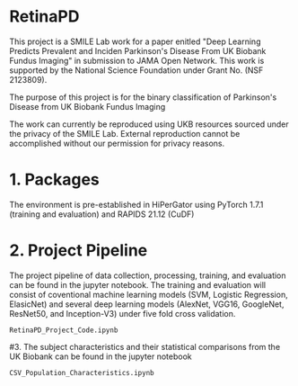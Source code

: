 # RetinaPD

This project is a SMILE Lab work for a paper enitled "Deep Learning Predicts Prevalent and Inciden Parkinson's Disease From UK Biobank Fundus Imaging" in submission to JAMA Open Network. This work is supported by the National Science Foundation under Grant No. (NSF 2123809). 

The purpose of this project is for the binary classification of Parkinson's Disease from UK Biobank Fundus Imaging 

The work can currently be reproduced using UKB resources sourced under the privacy of the SMILE Lab. External reproduction cannot be accomplished without our permission for privacy reasons.

# 1. Packages

The environment is pre-established in HiPerGator using PyTorch 1.7.1 (training and evaluation) and RAPIDS 21.12 (CuDF) 

# 2. Project Pipeline 

The project pipeline of data collection, processing, training, and evaluation can be found in the jupyter notebook. The training and evaluation will consist of coventional machine learning models (SVM, Logistic Regression, ElasicNet) and several deep learning models (AlexNet, VGG16, GoogleNet, ResNet50, and Inception-V3) under five fold cross validation.  

```
RetinaPD_Project_Code.ipynb 

```

#3. The subject characteristics and their statistical comparisons from the UK Biobank can be found in the jupyter notebook 

```
CSV_Population_Characteristics.ipynb
```

